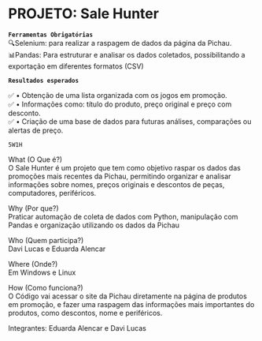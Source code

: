# PROJETO: Sale Hunter

**``Ferramentas Obrigatórias``**<br>
🔍Selenium: para realizar a raspagem de dados da página da Pichau.<br>
📊Pandas: Para estruturar e analisar os dados coletados, possibilitando a exportação em diferentes formatos (CSV)

**``Resultados esperados``**

✅ • Obtenção de uma lista organizada com os jogos em promoção.<br>
✅ • Informações como: título do produto, preço original e preço com desconto.<br>
✅ • Criação de uma base de dados para futuras análises, comparações ou alertas de preço.

``5W1H``

What (O Que é?)<br>
O Sale Hunter é um projeto que tem como objetivo raspar os dados das promoções mais recentes da Pichau, permitindo organizar e analisar informações sobre nomes, preços originais e descontos de peças, computadores, periféricos.

Why (Por que?)<br>
Praticar automação de coleta de dados com Python, manipulação com Pandas e organização utilizando os dados da Pichau

Who (Quem participa?)<br>
Davi Lucas e Eduarda Alencar

Where (Onde?)<br>
Em Windows e Linux

How (Como funciona?)<br>
O Código vai acessar o site da Pichau diretamente na página de produtos em promoção, e fazer uma raspagem das informações mais importantes do produtos, como descontos, nome e periféricos.

Integrantes: Eduarda Alencar e Davi Lucas

